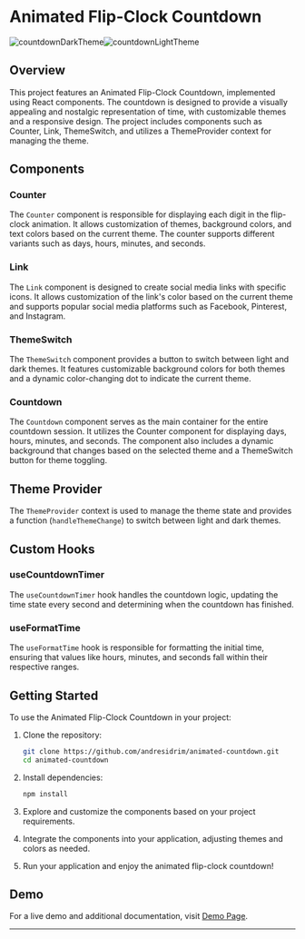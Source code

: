 # Animated Flip-Clock Countdown

![countdownDarkTheme](https://github.com/andresidrim/animated-countdown/assets/93491072/45b5c851-da76-4ec0-81a0-51164fc2f7da)![countdownLightTheme](https://github.com/andresidrim/animated-countdown/assets/93491072/a143d9db-2c64-4e14-afe4-73fe1a1cec0e)

## Overview

This project features an Animated Flip-Clock Countdown, implemented using React components. The countdown is designed to provide a visually appealing and nostalgic representation of time, with customizable themes and a responsive design. The project includes components such as Counter, Link, ThemeSwitch, and utilizes a ThemeProvider context for managing the theme.

## Components

### Counter

The `Counter` component is responsible for displaying each digit in the flip-clock animation. It allows customization of themes, background colors, and text colors based on the current theme. The counter supports different variants such as days, hours, minutes, and seconds.

### Link

The `Link` component is designed to create social media links with specific icons. It allows customization of the link's color based on the current theme and supports popular social media platforms such as Facebook, Pinterest, and Instagram.

### ThemeSwitch

The `ThemeSwitch` component provides a button to switch between light and dark themes. It features customizable background colors for both themes and a dynamic color-changing dot to indicate the current theme.

### Countdown

The `Countdown` component serves as the main container for the entire countdown session. It utilizes the Counter component for displaying days, hours, minutes, and seconds. The component also includes a dynamic background that changes based on the selected theme and a ThemeSwitch button for theme toggling.

## Theme Provider

The `ThemeProvider` context is used to manage the theme state and provides a function (`handleThemeChange`) to switch between light and dark themes.

## Custom Hooks

### useCountdownTimer

The `useCountdownTimer` hook handles the countdown logic, updating the time state every second and determining when the countdown has finished.

### useFormatTime

The `useFormatTime` hook is responsible for formatting the initial time, ensuring that values like hours, minutes, and seconds fall within their respective ranges.

## Getting Started

To use the Animated Flip-Clock Countdown in your project:

1. Clone the repository:

   ```bash
   git clone https://github.com/andresidrim/animated-countdown.git
   cd animated-countdown
   ```

2. Install dependencies:

   ```bash
   npm install
   ```

3. Explore and customize the components based on your project requirements.

4. Integrate the components into your application, adjusting themes and colors as needed.

5. Run your application and enjoy the animated flip-clock countdown!

## Demo

For a live demo and additional documentation, visit [Demo Page](https://animated-countdown-as.vercel.app/).

---
